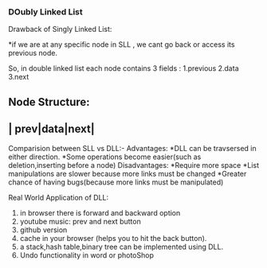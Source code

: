 ### DOubly Linked List ###

Drawback of Singly Linked List:

*if we are at any specific node in SLL , we cant go back or access its previous node.

So, in double linked list each node contains 3 fields :
1.previous
2.data
3.next

Node Structure:
 -----------------
 | prev|data|next|
 -----------------
 
Comparision between SLL vs DLL:-
Advantages:
*DLL can be travsersed in either direction.
*Some operations become easier(such as deletion,inserting before a node)
Disadvantages:
*Require more space
*List manipulations are slower because more links must be changed
*Greater chance of having bugs(because more links must be manipulated)


Real World Application of DLL:

1. in browser there is forward and backward option 
2. youtube music: prev and next button
3. github version
4. cache in your browser (helps you to hit the back button).
5. a stack,hash table,binary tree can be implemented using DLL.
6. Undo functionality in word or photoShop  

